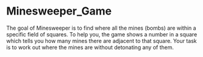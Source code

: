 # Minesweeper_Game
The goal of Minesweeper is to find where all the mines (bombs) are within a specific field of squares. To help you, the game shows a number in a square which tells you how many mines there are adjacent to that square. Your task is to work out where the mines are without detonating any of them.
